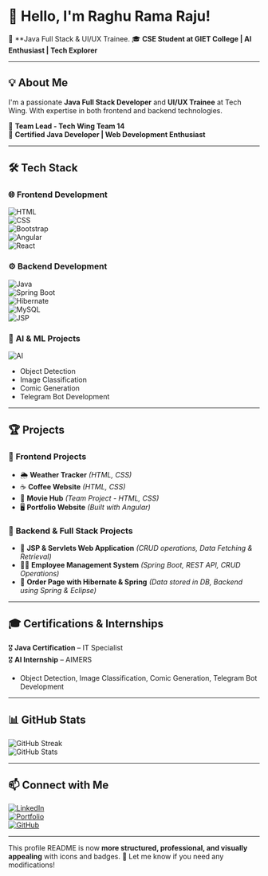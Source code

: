# 👋 Hello, I'm Raghu Rama Raju!  

🚀 **Java Full Stack & UI/UX Trainee. 
🎓 **CSE Student at GIET College | AI Enthusiast | Tech Explorer**  

---

## 💡 About Me  

I'm a passionate **Java Full Stack Developer** and **UI/UX Trainee** at Tech Wing. With expertise in both frontend and backend technologies.  

💼 **Team Lead - Tech Wing Team 14**  
📌 **Certified Java Developer | Web Development Enthusiast**  

---

## 🛠 Tech Stack  

### 🌐 **Frontend Development**  
![HTML](https://img.shields.io/badge/HTML5-E34F26?style=for-the-badge&logo=html5&logoColor=white)  
![CSS](https://img.shields.io/badge/CSS3-1572B6?style=for-the-badge&logo=css3&logoColor=white)  
![Bootstrap](https://img.shields.io/badge/Bootstrap-7952B3?style=for-the-badge&logo=bootstrap&logoColor=white)  
![Angular](https://img.shields.io/badge/Angular-DD0031?style=for-the-badge&logo=angular&logoColor=white)  
![React](https://img.shields.io/badge/React-61DAFB?style=for-the-badge&logo=react&logoColor=white)  

### ⚙️ **Backend Development**  
![Java](https://img.shields.io/badge/Java-ED8B00?style=for-the-badge&logo=openjdk&logoColor=white)  
![Spring Boot](https://img.shields.io/badge/Spring%20Boot-6DB33F?style=for-the-badge&logo=springboot&logoColor=white)  
![Hibernate](https://img.shields.io/badge/Hibernate-59666C?style=for-the-badge&logo=hibernate&logoColor=white)  
![MySQL](https://img.shields.io/badge/MySQL-4479A1?style=for-the-badge&logo=mysql&logoColor=white)  
![JSP](https://img.shields.io/badge/JSP-FFA500?style=for-the-badge&logo=java&logoColor=white)  

### 🤖 **AI & ML Projects**  
![AI](https://img.shields.io/badge/Artificial%20Intelligence-FF6F00?style=for-the-badge&logo=ai&logoColor=white)  
- Object Detection  
- Image Classification  
- Comic Generation  
- Telegram Bot Development  

---

## 🏆 Projects  

### 🔹 **Frontend Projects**  
- 🌦️ **Weather Tracker** *(HTML, CSS)*  
- ☕ **Coffee Website** *(HTML, CSS)*  
- 🎥 **Movie Hub** *(Team Project - HTML, CSS)*  
- 🖥️ **Portfolio Website** *(Built with Angular)*  

### 🔹 **Backend & Full Stack Projects**  
- 🔄 **JSP & Servlets Web Application** *(CRUD operations, Data Fetching & Retrieval)*  
- 👨‍💼 **Employee Management System** *(Spring Boot, REST API, CRUD Operations)*  
- 🛒 **Order Page with Hibernate & Spring** *(Data stored in DB, Backend using Spring & Eclipse)*  

---

## 🎓 Certifications & Internships  

🎖️ **Java Certification** – IT Specialist  
🎖️ **AI Internship** – AIMERS  
  - Object Detection, Image Classification, Comic Generation, Telegram Bot Development  

---

## 📊 GitHub Stats  

![GitHub Streak](https://github-readme-streak-stats.herokuapp.com/?user=yourusername&theme=dark)  
![GitHub Stats](https://github-readme-stats.vercel.app/api?username=yourusername&show_icons=true&theme=dark)  

---

## 📫 Connect with Me  

[![LinkedIn](https://img.shields.io/badge/LinkedIn-Profile-blue?style=for-the-badge&logo=linkedin)](linkedin.com/in/raghu-rama-raju-indukuri-14b1ab2b2)  
[![Portfolio](https://img.shields.io/badge/Portfolio-Website-orange?style=for-the-badge&logo=google-chrome)](https://yourportfolio.com)  
[![GitHub](https://img.shields.io/badge/GitHub-Profile-black?style=for-the-badge&logo=github)](https://github.com/RaghuRamaRaju7)  

---

This profile README is now **more structured, professional, and visually appealing** with icons and badges. 🚀 Let me know if you need any modifications!

